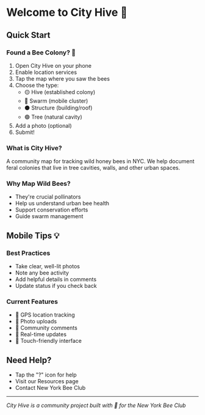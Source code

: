# Welcome to City Hive 🐝

## Quick Start

### Found a Bee Colony? 📱
1. Open City Hive on your phone
2. Enable location services
3. Tap the map where you saw the bees
4. Choose the type:
   - 🟡 Hive (established colony)
   - 🔴 Swarm (mobile cluster)
   - ⚫ Structure (building/roof)
   - 🟢 Tree (natural cavity)
5. Add a photo (optional)
6. Submit!

### What is City Hive?
A community map for tracking wild honey bees in NYC. We help document feral colonies that live in tree cavities, walls, and other urban spaces.

### Why Map Wild Bees?
- They're crucial pollinators
- Help us understand urban bee health
- Support conservation efforts
- Guide swarm management

## Mobile Tips 💡

### Best Practices
- Take clear, well-lit photos
- Note any bee activity
- Add helpful details in comments
- Update status if you check back

### Current Features
- 📍 GPS location tracking
- 📸 Photo uploads
- 💬 Community comments
- 🔄 Real-time updates
- 📱 Touch-friendly interface

## Need Help?
- Tap the "?" icon for help
- Visit our Resources page
- Contact New York Bee Club

---

*City Hive is a community project built with 🐝 for the New York Bee Club* 